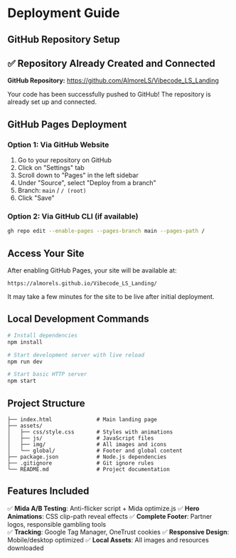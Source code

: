 # Deployment Guide

## GitHub Repository Setup

## ✅ Repository Already Created and Connected

**GitHub Repository:** https://github.com/AlmoreLS/Vibecode_LS_Landing

Your code has been successfully pushed to GitHub! The repository is already set up and connected.

## GitHub Pages Deployment

### Option 1: Via GitHub Website
1. Go to your repository on GitHub
2. Click on "Settings" tab
3. Scroll down to "Pages" in the left sidebar
4. Under "Source", select "Deploy from a branch"
5. Branch: `main` / `/ (root)`
6. Click "Save"

### Option 2: Via GitHub CLI (if available)
```bash
gh repo edit --enable-pages --pages-branch main --pages-path /
```

## Access Your Site

After enabling GitHub Pages, your site will be available at:
```
https://almorels.github.io/Vibecode_LS_Landing/
```

It may take a few minutes for the site to be live after initial deployment.

## Local Development Commands

```bash
# Install dependencies
npm install

# Start development server with live reload
npm run dev

# Start basic HTTP server
npm start
```

## Project Structure

```
├── index.html              # Main landing page
├── assets/
│   ├── css/style.css       # Styles with animations
│   ├── js/                 # JavaScript files
│   ├── img/                # All images and icons
│   └── global/             # Footer and global content
├── package.json            # Node.js dependencies
├── .gitignore              # Git ignore rules
└── README.md               # Project documentation
```

## Features Included

✅ **Mida A/B Testing**: Anti-flicker script + Mida optimize.js
✅ **Hero Animations**: CSS clip-path reveal effects
✅ **Complete Footer**: Partner logos, responsible gambling tools  
✅ **Tracking**: Google Tag Manager, OneTrust cookies
✅ **Responsive Design**: Mobile/desktop optimized
✅ **Local Assets**: All images and resources downloaded